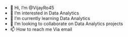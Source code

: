 - 👋 Hi, I’m @VijayRo45
- 👀 I’m interested in Data Analytics
- 🌱 I’m currently learning Data Analytics
- 💞️ I’m looking to collaborate on Data Analytics projects
- 📫 How to reach me Via email

<!---
VijayRo45/VijayRo45 is a ✨ special ✨ repository because its `README.md` (this file) appears on your GitHub profile.
You can click the Preview link to take a look at your changes.
--->
